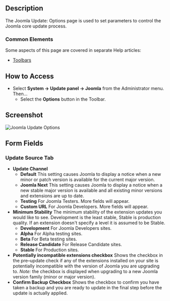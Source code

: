 <!-- Filename: Help4.x:Joomla_Update:_Options / Display title: Joomla Update: Options -->

## Description

The Joomla Update: Options page is used to set parameters to control the 
Joomla core update process.

### Common Elements

Some aspects of this page are covered in separate Help articles:

* [Toolbars](jdocmanual?article=help/common-elements/toolbars)

## How to Access

- Select **System → Update panel → Joomla** from the Administrator menu. Then...
  - Select the **Options** button in the Toolbar.

## Screenshot

![Joomla Update Options](../../../en/images/joomla-update/joomla-update-options.png)

## Form Fields

### Update Source Tab

- **Update Channel**
  - **Default** This setting causes Joomla to display a notice when a new 
  minor or patch version is available for the current major version. 
  - **Joomla Next** This setting causes Joomla to display a notice when a 
  new stable major version is available and all existing minor versions and
  extensions are up to date.
  - **Testing** For Joomla Testers. More fields will appear.
  - **Custom URL** For Joomla Developers. More fields will appear.
- **Minimum Stability** The minimum stability of the extension updates
  you would like to see. Development is the least stable, Stable is
  production quality. If an extension doesn't specify a level it is
  assumed to be Stable.
  - **Development** For Joomla Developers sites.
  - **Alpha** For Alpha testing sites.
  - **Beta** For Beta testing sites.
  - **Release Candidate** For Release Candidate sites.
  - **Stable** For Production sites.
- **Potentially incompatible extensions checkbox** Shows the checkbox in the 
  pre–update check if any of the extensions installed on your site is 
  potentially incompatible with the version of Joomla you are upgrading to. 
  *Note:* the checkbox is displayed when upgrading to a new Joomla version 
  family (minor or major version).
- **Confirm Backup Checkbox** Shows the checkbox to confirm you have taken 
  a backup and you are ready to update in the final step before the update is 
  actually applied. 
